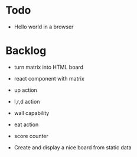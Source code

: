 # Todo
- Hello world in a browser


# Backlog
- turn matrix into HTML board
- react component with matrix
- up action
- l,r,d action
- wall capability
- eat action
- score counter

- Create and display a nice board from static data
